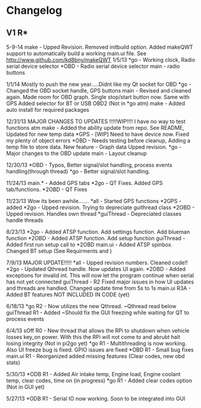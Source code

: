 Changelog
==============================================
V1 R*
---------------
5-9-14
make - Upped Revision. Removed initbuild option. Added makeQWT support to automatically build a working main.ui file. See http://www.github.com/kd8bny/makeQWT
1/5/13
*go - Working clock, Radio serial device selector
*OBD - Radio serial device selector
main - radio buttons

1/1/14
Mostly to push the new year.....Didnt like my Qt socket for OBD
*go - Changed the OBD socket handle, GPS buttons
main - Revised and cleaned again. Made room for OBD graph. Single stop/start button now. Same with GPS
		Added selector for BT or USB OBD2 (Not in *go atm)
make - Added auto install for required packages

12/31/13
MAJOR CHANGES TO UPDATES !!!!!WIP!!!! I have no way to test functions atm
make - Added the ability update from repo. See README, Updated for new temp data
*GPS - [WIP] Need to have device now. Fixed my plenty of object errors
*OBD - Needs testing before cleanup, Adding a temp file to store data. New feature - Graph data
		Upped revision.
*go  - Major changes to the OBD update
main - Layout cleanup

12/30/13
*OBD - Typos, Better signal/slot handling, process events handling(through thread)
*go - Better signal/slot handling.

11/24/13
main.* - Added GPS tabs
*2go - QT Fixes. Added GPS tab/functions. 
*2OBD - QT Fixes

11/23/13
Wow its been awhile.......
*all - Started GPS functions
*2GPS - added
*2go - Upped revision. Trying to depreciate guithread class
*2OBD - Upped revision. Handles own thread
*guiThread - Depreciated classes handle threads

8/23/13
*2go - Added ATSP function. Add settings function. Add blueman function
*2OBD - Added ATSP function. Add setup function
guiThread - Added first run setup call to *2OBD
main.ui - Added ATSP spinbox. Changed BT setup (See Requirments and )

7/9/13
MAJOR UPDATE!!!!!
*all - Upped revision numbers. Cleaned code!!
*2go - Updated Qthread handle. Now updates UI again. 
*2OBD - Added exceptions for invalid int. This will now let the program continue when serial has not yet  connected
guiThread - R2 Fixed major issues in how UI updates and threads are handled. Changed update time from 5s to 1s 
main.ui R3A - Added BT features NOT INCLUDED IN CODE (yet)

6/18/13
*go R2 - Now utilizes the new Qthread. ~Qthread read below
guiThread R1 - Added ~Should fix the GUI freezing while waiting for QT to process events

6/4/13
sOff R0 - New thread that allows the RPi to shutdown when vehicle losses key_on power. With this the RPi will not come to and abrubt halt losing integrity (Not in pi2go yet)
*go R1 - Multithreading is now working. Also UI freeze bug is fixed. GPIO issues are fixed
*OBD R1 - Small bug fixes
main.ui R1 - Reorganized added missing features (Clear codes, new obd stats)

5/30/13
*ODB R1 - Added Air intake temp, Engine load, Engine coolant temp, clear codes, time on (in progress)
*go R1	- Added clear codes option (Not in GUI yet)

5/27/13
*ODB R1 - Serial IO now working. Soon to be integrated into GUI
